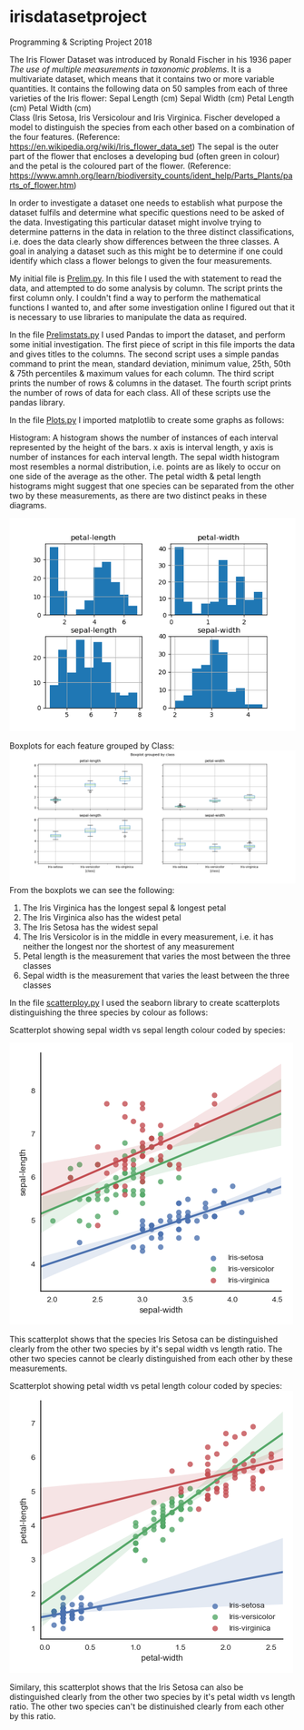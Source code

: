 # irisdatasetproject
Programming &amp; Scripting Project 2018

The Iris Flower Dataset was introduced by Ronald Fischer in his 1936 paper *The use of multiple measurements in taxonomic problems*. It is a multivariate dataset, which means that it contains two or more variable quantities. It contains the following data on 50 samples from each of three varieties of the Iris flower: 
Sepal Length (cm) 
Sepal Width (cm) 
Petal Length (cm) 
Petal Width (cm)  
Class (Iris Setosa, Iris Versicolour and Iris Virginica. 
Fischer developed a model to distinguish the species from each other based on a combination of the four features.
(Reference: https://en.wikipedia.org/wiki/Iris_flower_data_set)
The sepal is the outer part of the flower that encloses a developing bud (often green in colour) and the petal is the coloured part of the flower. (Reference: https://www.amnh.org/learn/biodiversity_counts/ident_help/Parts_Plants/parts_of_flower.htm)

In order to investigate a dataset one needs to establish what purpose the dataset fulfils and determine what specific questions need to be asked of the data. Investigating this particular dataset might involve trying to determine patterns in the data in relation to the three distinct classifications, i.e. does the data clearly show differences between the three classes.  A goal in analying a dataset such as this might be to determine if one could identify which class a flower belongs to given the four measurements. 

My initial file is [Prelim.py](https://github.com/paulacduffy/irisdatasetproject/blob/master/Prelim.py). In this file I used the with statement to read the data, and attempted to do some analysis by column. The script prints the first column only. I couldn't find a way to perform the mathematical functions I wanted to, and after some investigation online I figured out that it is necessary to use libraries to manipulate the data as required. 

In the file [Prelimstats.py](https://github.com/paulacduffy/irisdatasetproject/blob/master/prelimstats.py) I used Pandas to import the dataset, and perform some initial investigation. The first piece of script in this file imports the data and gives titles to the columns. 
The second script uses a simple pandas command to print the mean, standard deviation, minimum value, 25th, 50th & 75th percentiles & maximum values for each column.
The third script prints the number of rows & columns in the dataset.
The fourth script prints the number of rows of data for each class.
All of these scripts use the pandas library.

In the file [Plots.py](https://github.com/paulacduffy/irisdatasetproject/blob/master/plots.py) I imported matplotlib to create some graphs as follows:

Histogram:
A histogram shows the number of instances of each interval represented by the height of the bars. 
x axis is interval length, y axis is number of instances for each interval length. The sepal width histogram most resembles a normal distribution, i.e. points are as likely to occur on one side of the average as the other. The petal width & petal length histograms might suggest that one species can be separated from the other two by these measurements, as there are two distinct peaks in these diagrams.

![Histogram](https://github.com/paulacduffy/irisdatasetproject/blob/master/Iris%20Dataset%20Histograms.png)

Boxplots for each feature grouped by Class: 
![Histogram](https://github.com/paulacduffy/irisdatasetproject/blob/master/Iris%20Dataset%20Boxplot%20grouped%20by%20class.png)
From the boxplots we can see the following:
1. The Iris Virginica has the longest sepal & longest petal 
2. The Iris Virginica also has the widest petal
3. The Iris Setosa has the widest sepal
4. The Iris Versicolor is in the middle in every measurement, i.e. it has neither the longest nor the shortest of any measurement
5. Petal length is the measurement that varies the most between the three classes
6. Sepal width is the measurement that varies the least between the three classes

In the file [scatterploy.py](https://github.com/paulacduffy/irisdatasetproject/blob/master/scatterplot.py) I used the seaborn library to create scatterplots distinguishing the three species by colour as follows:

Scatterplot showing sepal width vs sepal length colour coded by species:

![Histogram](https://github.com/paulacduffy/irisdatasetproject/blob/master/Iris%20Scatterplot.png)

This scatterplot shows that the species Iris Setosa can be distinguished clearly from the other two species by it's sepal width vs length ratio. The other two species cannot be clearly distinguished from each other by these measurements.

Scatterplot showing petal width vs petal length colour coded by species:
![Histogram](https://github.com/paulacduffy/irisdatasetproject/blob/master/Scatterplot%20petal%20iris.png)

Similary, this scatterplot shows that the Iris Setosa can also be distinguished clearly from the other two species by it's petal width vs length ratio. The other two species can't be distinuished clearly from each other by this ratio.

